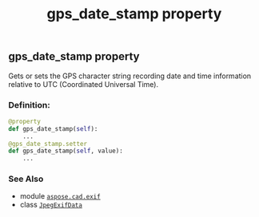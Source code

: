 ﻿---
title: gps_date_stamp property
second_title: Aspose.CAD for Python via .NET API References
description: 
type: docs
weight: 480
url: /python-net/aspose.cad.exif/jpegexifdata/gps_date_stamp/
is_root: false
---

## gps_date_stamp property


Gets or sets the GPS character string recording date and time information relative to UTC (Coordinated Universal Time).
### Definition:
```python
@property
def gps_date_stamp(self):
    ...
@gps_date_stamp.setter
def gps_date_stamp(self, value):
    ...
```

### See Also
* module [`aspose.cad.exif`](../../)
* class [`JpegExifData`](/cad/python-net/aspose.cad.exif/jpegexifdata)
